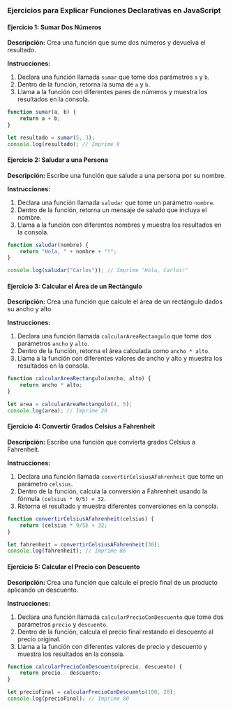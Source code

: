 ### Ejercicios para Explicar Funciones Declarativas en JavaScript

#### Ejercicio 1: Sumar Dos Números
**Descripción:**
Crea una función que sume dos números y devuelva el resultado.

**Instrucciones:**
1. Declara una función llamada `sumar` que tome dos parámetros `a` y `b`.
2. Dentro de la función, retorna la suma de `a` y `b`.
3. Llama a la función con diferentes pares de números y muestra los resultados en la consola.

```javascript
function sumar(a, b) {
    return a + b;
}

let resultado = sumar(5, 3);
console.log(resultado); // Imprime 8
```

#### Ejercicio 2: Saludar a una Persona
**Descripción:**
Escribe una función que salude a una persona por su nombre.

**Instrucciones:**
1. Declara una función llamada `saludar` que tome un parámetro `nombre`.
2. Dentro de la función, retorna un mensaje de saludo que incluya el nombre.
3. Llama a la función con diferentes nombres y muestra los resultados en la consola.

```javascript
function saludar(nombre) {
    return "Hola, " + nombre + "!";
}

console.log(saludar("Carlos")); // Imprime "Hola, Carlos!"
```

#### Ejercicio 3: Calcular el Área de un Rectángulo
**Descripción:**
Crea una función que calcule el área de un rectángulo dados su ancho y alto.

**Instrucciones:**
1. Declara una función llamada `calcularAreaRectangulo` que tome dos parámetros `ancho` y `alto`.
2. Dentro de la función, retorna el área calculada como `ancho * alto`.
3. Llama a la función con diferentes valores de ancho y alto y muestra los resultados en la consola.

```javascript
function calcularAreaRectangulo(ancho, alto) {
    return ancho * alto;
}

let area = calcularAreaRectangulo(4, 5);
console.log(area); // Imprime 20
```

#### Ejercicio 4: Convertir Grados Celsius a Fahrenheit
**Descripción:**
Escribe una función que convierta grados Celsius a Fahrenheit.

**Instrucciones:**
1. Declara una función llamada `convertirCelsiusAFahrenheit` que tome un parámetro `celsius`.
2. Dentro de la función, calcula la conversión a Fahrenheit usando la fórmula `(celsius * 9/5) + 32`.
3. Retorna el resultado y muestra diferentes conversiones en la consola.

```javascript
function convertirCelsiusAFahrenheit(celsius) {
    return (celsius * 9/5) + 32;
}

let fahrenheit = convertirCelsiusAFahrenheit(30);
console.log(fahrenheit); // Imprime 86
```

#### Ejercicio 5: Calcular el Precio con Descuento
**Descripción:**
Crea una función que calcule el precio final de un producto aplicando un descuento.

**Instrucciones:**
1. Declara una función llamada `calcularPrecioConDescuento` que tome dos parámetros `precio` y `descuento`.
2. Dentro de la función, calcula el precio final restando el descuento al precio original.
3. Llama a la función con diferentes valores de precio y descuento y muestra los resultados en la consola.

```javascript
function calcularPrecioConDescuento(precio, descuento) {
    return precio - descuento;
}

let precioFinal = calcularPrecioConDescuento(100, 20);
console.log(precioFinal); // Imprime 80
```


